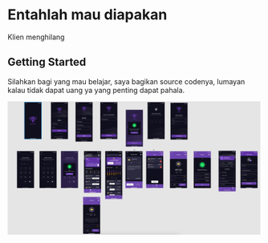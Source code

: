 # Entahlah mau diapakan

Klien menghilang

## Getting Started

Silahkan bagi yang mau belajar, saya bagikan source codenya, lumayan kalau tidak dapat uang ya yang penting dapat pahala.

<img src="screenshot/image.jpg">

